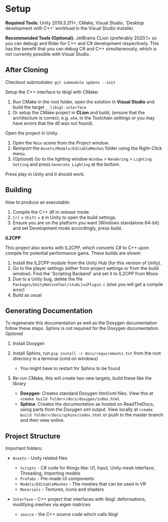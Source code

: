 # Setup

**Required Tools**: Unity 2019.3.2f1+, CMake, Visual Studio, 'Desktop development with C++' workload in the Visual Studio installer.

**Recommended Tools (Optional):** JetBrains CLion (preferably 2020.1+ so you can debug) and Rider for C++ and C# development respectively. This has the benefit that you can debug C# and C++ simultaneously, which is not currently possible with Visual Studio.

## After Cloning

Checkout submodules: `git submodule update --init`

Setup the C++ interface to libigl with CMake:

1. Run CMake in the root folder, open the solution in **Visual Studio** and build the target `__libigl-interface`
2. Or setup the CMake project in **CLion** and build, (ensure that the architecture is correct, e.g. `x64`, in the Toolchain settings or you may have errors that the dll was not found).

Open the project in Unity.

1. Open the `Main` scene from the *Project* window.
2. *Reimport* the `Assets/Models/EditableMeshes` folder using the Right-Click menu.
3. (Optional) Go to the lighting window `Window` > `Rendering` > `Lighting Setting` and press `Generate Lighting` at the bottom.

Press play in Unity and it should work.

## Building

How to produce an executable:

1. Compile the C++ dll in *release* mode.
2. `Crl` + `Shift` + `B` in Unity to open the build settings.
3. Ensure you are on the platform you want (Windows standalone 64-bit) and set Development mode accordingly, press build.

**IL2CPP**

This project also works with IL2CPP, which converts C# to C++ upon compile for potential performance gains. These builds are slower. 

1. Install the IL2CPP module from the Unity Hub (for this version of Unity).
1. Go to the player settings (either from project settings or from the build window). Find the 'Scripting Backend' and set it to IL2CPP from Mono
1. Due to a Unity bug, delete the file `Packages/UnityNativeTool/stubLluiPlugin.c` (else you will get a compile error)
1. Build as usual

## Generating Documentation

To regenerate this documentation as well as the Doxygen documentation follow these steps. Sphinx is not required for the Doxygen documentation. *Optional*

1. Install Doxygen

2. Install Sphinx, run `pip install -r docs/requirements.txt` from the root directory in a terminal (cmd on windows)

    - You might have to restart for Sphinx to be found

3. Re-run CMake, this will create two new targets, build these like the library

   - **Doxygen**: Creates standard Doxygen html/xml files. View this at `<cmake build folder>/docs/doxygen/index.html`
   - **Sphinx**: Creates the documentation as hosted on ReadTheDocs, using parts from the Doxygen xml output.
     View locally at `<cmake build folder>/docs/sphinx/index.html` or push to the master branch and then view online.

## Project Structure

Important folders:

- `Assets` - Unity related files

   - `Scripts` - C# code for things like: UI, Input, Unity mesh interface, Threading, Importing models
   - `Prefabs` - Pre-made UI components
   - `Models/EditableMeshes` - The meshes that can be used in VR
   - `Materials` - Textures, icons and shaders
- `Interface` - C++ project that interfaces with libigl: deformations, modifying meshes via eigen matrices

   - `source` - the C++ source code which calls libigl